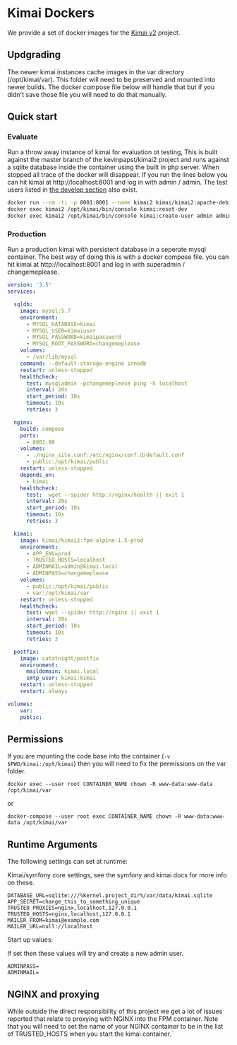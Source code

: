 # Kimai Dockers

We provide a set of docker images for the [Kimai v2](https://github.com/kevinpapst/kimai2) project.

## Updgrading

The newer kimai instances cache images in the var directory (/opt/kimai/var).  This folder will need to be preserved and mounted into newer builds.  The docker compose file below will handle that but if you didn't save those file you will need to do that manually.

## Quick start

### Evaluate

Run a throw away instance of kimai for evaluation ot testing,  This is built against the master branch of the kevinpapst/kimai2 project and runs against a sqlite database inside the container using the built in php server.  When stopped all trace of the docker will disappear.  If you run the lines below you can hit kimai at http://localhost:8001 and log in with admin / admin.  The test users listed in [the develop section](https://www.kimai.org/documentation/installation.html) also exist.

```bash
docker run --rm -ti -p 8001:8001 --name kimai2 kimai/kimai2:apache-debian-master-prod
docker exec kimai2 /opt/kimai/bin/console kimai:reset-dev
docker exec kimai2 /opt/kimai/bin/console kimai:create-user admin admin@example.com ROLE_SUPER_ADMIN admin
```

### Production

Run a production kimai with persistent database in a seperate mysql container. The best way of doing this is with a docker compose file. you can hit kimai at http://localhost:8001 and log in with superadmin / changemeplease.

```yaml
version: '3.5'
services:

  sqldb:
    image: mysql:5.7
    environment:
      - MYSQL_DATABASE=kimai
      - MYSQL_USER=kimaiuser
      - MYSQL_PASSWORD=kimaipassword
      - MYSQL_ROOT_PASSWORD=changemeplease
    volumes:
      - /var/lib/mysql
    command: --default-storage-engine innodb
    restart: unless-stopped
    healthcheck:
      test: mysqladmin -pchangemeplease ping -h localhost
      interval: 20s
      start_period: 10s
      timeout: 10s
      retries: 3 

  nginx:
    build: compose
    ports:
      - 8001:80
    volumes:
      - ./nginx_site.conf:/etc/nginx/conf.d/default.conf
      - public:/opt/kimai/public
    restart: unless-stopped
    depends_on:
      - kimai
    healthcheck:
      test:  wget --spider http://nginx/health || exit 1 
      interval: 20s
      start_period: 10s
      timeout: 10s
      retries: 3 

  kimai:
    image: kimai/kimai2:fpm-alpine-1.5-prod
    environment:
      - APP_ENV=prod
      - TRUSTED_HOSTS=localhost
      - ADMINMAIL=admin@kimai.local
      - ADMINPASS=changemeplease
    volumes:
      - public:/opt/kimai/public
      - var:/opt/kimai/var
    restart: unless-stopped
    healthcheck:
      test: wget --spider http://nginx || exit 1
      interval: 20s
      start_period: 10s
      timeout: 10s
      retries: 3

  postfix:
    image: catatnight/postfix
    environment:
      maildomain: kimai.local
      smtp_user: kimai:kimai
    restart: unless-stopped
    restart: always

volumes:
    var:
    public:

```

## Permissions

If you are mounting the code base into the container (```-v $PWD/kimai:/opt/kimai```) then you will need to fix the permissions on the var folder.

    docker exec --user root CONTAINER_NAME chown -R www-data:www-data /opt/kimai/var

or

    docker-compose --user root exec CONTAINER_NAME chown -R www-data:www-data /opt/kimai/var


## Runtime Arguments

The following settings can set at runtime:

Kimai/symfony core settings, see the symfony and kimai docs for more info on these.

```
DATABASE_URL=sqlite:///%kernel.project_dir%/var/data/kimai.sqlite
APP_SECRET=change_this_to_something_unique
TRUSTED_PROXIES=nginx,localhost,127.0.0.1
TRUSTED_HOSTS=nginx,localhost,127.0.0.1
MAILER_FROM=kimai@example.com
MAILER_URL=null://localhost
```

Start up values:

If set then these values will try and create a new admin user.

```
ADMINPASS=
ADMINMAIL=
```

## NGINX and proxying

While outside the direct responsibility of this project we get a lot of issues reported that relate to proxying with NGINX into the FPM container.  Note that you will need to set the name of your NGINX container to be in the list of TRUSTED_HOSTS when you start the kimai container.`
